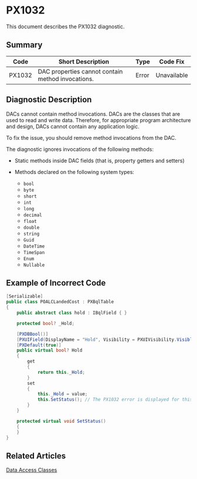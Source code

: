 # PX1032
This document describes the PX1032 diagnostic.

## Summary

| Code   | Short Description                                 | Type  | Code Fix    | 
| ------ | ------------------------------------------------- | ----- | ----------- | 
| PX1032 | DAC properties cannot contain method invocations. | Error | Unavailable | 

## Diagnostic Description
DACs cannot contain method invocations. DACs are the classes that are used to read and write data. Therefore, for appropriate program architecture and design, DACs cannot contain any application logic. 

To fix the issue, you should remove method invocations from the DAC.

The diagnostic ignores invocations of the following methods:

 - Static methods inside DAC fields (that is, property getters and setters)
 - Methods declared on the following system types:

    - `bool`
    - `byte`
    - `short`
    - `int`
    - `long`
    - `decimal`
    - `float`
    - `double`
    - `string`
    - `Guid`
    - `DateTime`
    - `TimeSpan`
    - `Enum`
    - `Nullable`

## Example of Incorrect Code

```C#
[Serializable]
public class POALCLandedCost : PXBqlTable
{
    public abstract class hold : IBqlField { }

    protected bool? _Hold;

    [PXDBBool()]
    [PXUIField(DisplayName = "Hold", Visibility = PXUIVisibility.Visible)]
    [PXDefault(true)]
    public virtual bool? Hold
    {
        get
        {
            return this._Hold;
        }
        set
        {
            this._Hold = value;
            this.SetStatus(); // The PX1032 error is displayed for this line.
        }
    }

    protected virtual void SetStatus()
    {
    }
}
```

## Related Articles

[Data Access Classes](https://help.acumatica.com/Help?ScreenId=ShowWiki&pageid=3f6ee8e9-b29e-4dab-b4f8-4406c3ef101d)